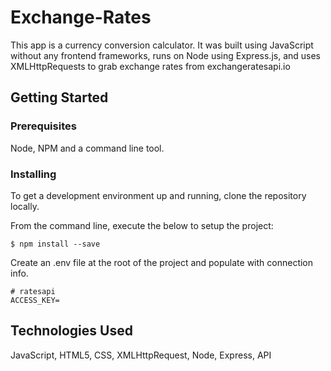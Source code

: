 # Exchange-Rates

This app is a currency conversion calculator. It was built using JavaScript without any frontend frameworks, runs on Node using Express.js, and uses XMLHttpRequests to grab exchange rates from exchangeratesapi.io

## Getting Started
 
### Prerequisites

Node, NPM and a command line tool.

### Installing

To get a development environment up and running, clone the repository locally.

From the command line, execute the below to setup the project:

```
$ npm install --save
```

Create an .env file at the root of the project and populate with connection info.

```
# ratesapi
ACCESS_KEY=
```

## Technologies Used

JavaScript, HTML5, CSS, XMLHttpRequest, Node, Express, API
